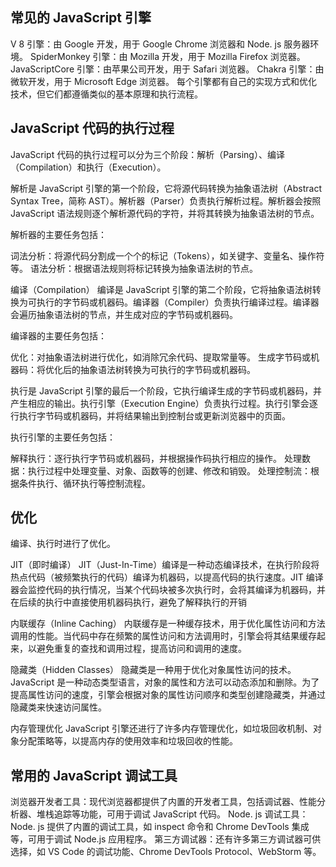 ## 常见的 JavaScript 引擎

V 8 引擎：由 Google 开发，用于 Google Chrome 浏览器和 Node. js 服务器环境。
SpiderMonkey 引擎：由 Mozilla 开发，用于 Mozilla Firefox 浏览器。
JavaScriptCore 引擎：由苹果公司开发，用于 Safari 浏览器。
Chakra 引擎：由微软开发，用于 Microsoft Edge 浏览器。
每个引擎都有自己的实现方式和优化技术，但它们都遵循类似的基本原理和执行流程。

## JavaScript 代码的执行过程
JavaScript 代码的执行过程可以分为三个阶段：解析（Parsing）、编译（Compilation）和执行（Execution）。

解析是 JavaScript 引擎的第一个阶段，它将源代码转换为抽象语法树（Abstract Syntax Tree，简称 AST）。解析器（Parser）负责执行解析过程。解析器会按照 JavaScript 语法规则逐个解析源代码的字符，并将其转换为抽象语法树的节点。

解析器的主要任务包括：

词法分析：将源代码分割成一个个的标记（Tokens），如关键字、变量名、操作符等。
语法分析：根据语法规则将标记转换为抽象语法树的节点。

编译（Compilation）
编译是 JavaScript 引擎的第二个阶段，它将抽象语法树转换为可执行的字节码或机器码。编译器（Compiler）负责执行编译过程。编译器会遍历抽象语法树的节点，并生成对应的字节码或机器码。

编译器的主要任务包括：

优化：对抽象语法树进行优化，如消除冗余代码、提取常量等。
生成字节码或机器码：将优化后的抽象语法树转换为可执行的字节码或机器码。

执行是 JavaScript 引擎的最后一个阶段，它执行编译生成的字节码或机器码，并产生相应的输出。执行引擎（Execution Engine）负责执行过程。执行引擎会逐行执行字节码或机器码，并将结果输出到控制台或更新浏览器中的页面。

执行引擎的主要任务包括：

解释执行：逐行执行字节码或机器码，并根据操作码执行相应的操作。
处理数据：执行过程中处理变量、对象、函数等的创建、修改和销毁。
处理控制流：根据条件执行、循环执行等控制流程。

## 优化
编译、执行时进行了优化。

 JIT（即时编译）
JIT（Just-In-Time）编译是一种动态编译技术，在执行阶段将热点代码（被频繁执行的代码）编译为机器码，以提高代码的执行速度。JIT 编译器会监控代码的执行情况，当某个代码块被多次执行时，会将其编译为机器码，并在后续的执行中直接使用机器码执行，避免了解释执行的开销

内联缓存（Inline Caching）
内联缓存是一种缓存技术，用于优化属性访问和方法调用的性能。当代码中存在频繁的属性访问和方法调用时，引擎会将其结果缓存起来，以避免重复的查找和调用过程，提高访问和调用的速度。

隐藏类（Hidden Classes）
隐藏类是一种用于优化对象属性访问的技术。JavaScript 是一种动态类型语言，对象的属性和方法可以动态添加和删除。为了提高属性访问的速度，引擎会根据对象的属性访问顺序和类型创建隐藏类，并通过隐藏类来快速访问属性。

内存管理优化
JavaScript 引擎还进行了许多内存管理优化，如垃圾回收机制、对象分配策略等，以提高内存的使用效率和垃圾回收的性能。

## 常用的 JavaScript 调试工具

浏览器开发者工具：现代浏览器都提供了内置的开发者工具，包括调试器、性能分析器、堆栈追踪等功能，可用于调试 JavaScript 代码。
Node. js 调试工具：Node. js 提供了内置的调试工具，如 inspect 命令和 Chrome DevTools 集成等，可用于调试 Node.js 应用程序。
第三方调试器：还有许多第三方调试器可供选择，如 VS Code 的调试功能、Chrome DevTools Protocol、WebStorm 等。